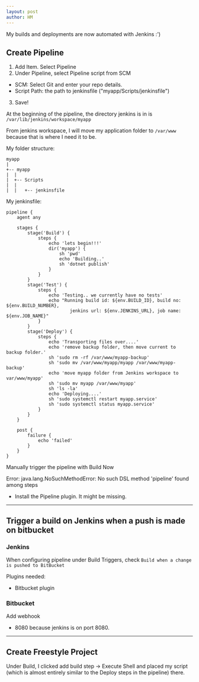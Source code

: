 ```yaml
---
layout: post
author: HM
---
```


My builds and deployments are now automated with Jenkins :')


## Create Pipeline 
1. Add Item. Select Pipeline
2. Under Pipeline, select Pipeline script from SCM
- SCM: Select Git and enter your repo details. 
- Script Path: the path to jenkinsfile ("myapp/Scripts/jenkinsfile")
3. Save! 

At the beginning of the pipeline, the directory jenkins is in is `/var/lib/jenkins/workspace/myapp`

From jenkins workspace, I will move my application folder to `/var/www` because that is where I need it to be. 

My folder structure:
```
myapp
|
+-- myapp
|  |  
|  +-- Scripts
|  |
|  |   +-- jenkinsfile  
```

My jenkinsfile:
```
pipeline {
    agent any

    stages {
        stage('Build') {
            steps {
                echo 'lets begin!!!'
                dir('myapp') {
                    sh 'pwd'
                    echo 'Building..'
                    sh 'dotnet publish'
                }
            }
        }
        stage('Test') {
            steps {
                echo 'Testing.. we currently have no tests'
                echo "Running build id: ${env.BUILD_ID}, build no: ${env.BUILD_NUMBER}, 
                        jenkins url: ${env.JENKINS_URL}, job name: ${env.JOB_NAME}"
            }
        }
        stage('Deploy') {
            steps {
                echo 'Transporting files over....'
                echo 'remove backup folder, then move current to backup folder.'
                sh 'sudo rm -rf /var/www/myapp-backup'
                sh 'sudo mv /var/www/myapp/myapp /var/www/myapp-backup'
                echo 'move myapp folder from Jenkins workspace to var/www/myapp'
                sh 'sudo mv myapp /var/www/myapp'
                sh 'ls -la'
                echo 'Deploying....'
                sh 'sudo systemctl restart myapp.service'
                sh 'sudo systemctl status myapp.service'
            }
        }
    }

    post {
        failure {
            echo 'failed'
        }
    }
}
```

Manually trigger the pipeline with Build Now



Error: java.lang.NoSuchMethodError: No such DSL method 'pipeline' found among steps
- Install the Pipeline plugin. It might be missing.


---

## Trigger a build on Jenkins when a push is made on bitbucket

### Jenkins

When configuring pipeline under Build Triggers, check  `Build when a change is pushed to BitBucket` 

Plugins needed: 
- Bitbucket plugin


### Bitbucket
Add webhook
- 8080 because jenkins is on port 8080.


---

## Create Freestyle Project

Under Build, I clicked add build step -> Execute Shell and placed my script (which is almost entirely similar to the Deploy steps in the pipeline) there. 

